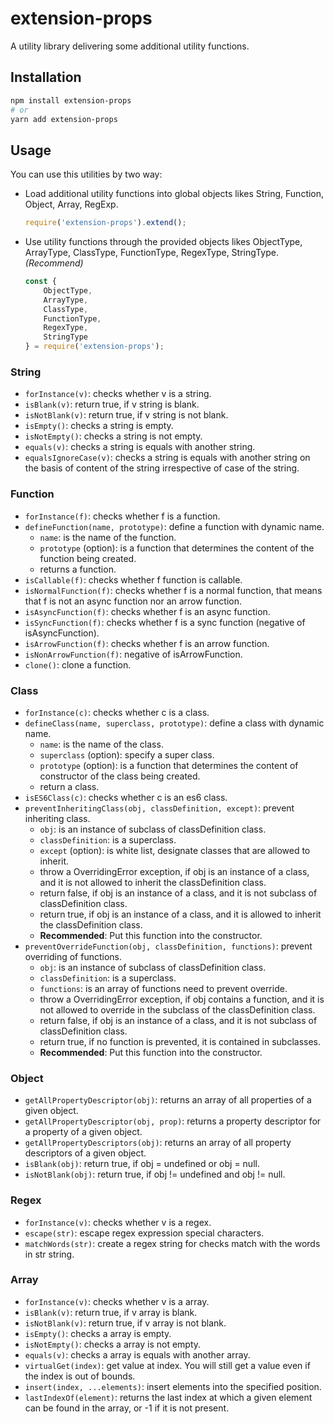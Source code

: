 # extension-props

 A utility library delivering some additional utility functions.


## Installation

```bash
npm install extension-props
# or
yarn add extension-props
```

## Usage

 You can use this utilities by two way:

- Load additional utility functions into global objects likes String, Function, Object, Array, RegExp.
  ```js
  require('extension-props').extend();
  ```

- Use utility functions through the provided objects likes ObjectType, ArrayType, ClassType, FunctionType, RegexType, StringType. _(Recommend)_
  ```js
  const {
      ObjectType,
      ArrayType,
      ClassType,
      FunctionType,
      RegexType,
      StringType
  } = require('extension-props');
  ```
 
### String

- `forInstance(v)`: checks whether v is a string.
- `isBlank(v)`: return true, if v string is blank.
- `isNotBlank(v)`: return true, if v string is not blank.
- `isEmpty()`: checks a string is empty.
- `isNotEmpty()`: checks a string is not empty.
- `equals(v)`: checks a string is equals with another string.
- `equalsIgnoreCase(v)`: checks a string is equals with another string on the basis of content of the string irrespective of case of the string.

### Function

- `forInstance(f)`: checks whether f is a function.
- `defineFunction(name, prototype)`: define a function with dynamic name.
    + `name`: is the name of the function.
    + `prototype` (option): is a function that determines the content of the function being created.
    + returns a function.
- `isCallable(f)`: checks whether f function is callable.
- `isNormalFunction(f)`: checks whether f is a normal function, that means that f is not an async function nor an arrow function.
- `isAsyncFunction(f)`: checks whether f is an async function.
- `isSyncFunction(f)`: checks whether f is a sync function (negative of isAsyncFunction).
- `isArrowFunction(f)`: checks whether f is an arrow function.
- `isNonArrowFunction(f)`: negative of isArrowFunction.
- `clone()`: clone a function.

### Class

- `forInstance(c)`: checks whether c is a class.
- `defineClass(name, superclass, prototype)`: define a class with dynamic name.
    + `name`: is the name of the class.
    + `superclass` (option): specify a super class.
    + `prototype` (option): is a function that determines the content of constructor of the class being created.
    + return a class.
- `isES6Class(c)`: checks whether c is an es6 class.
- `preventInheritingClass(obj, classDefinition, except)`: prevent inheriting class.
    + `obj`: is an instance of subclass of classDefinition class.
    + `classDefinition`: is a superclass.
    + `except` (option): is white list, designate classes that are allowed to inherit.
    + throw a OverridingError exception, if obj is an instance of a class, and it is not allowed to inherit the classDefinition class.
    + return false, if obj is an instance of a class, and it is not subclass of classDefinition class.
    + return true, if obj is an instance of a class, and it is allowed to inherit the classDefinition class.
    + **Recommended**: Put this function into the constructor.
- `preventOverrideFunction(obj, classDefinition, functions)`: prevent overriding of functions.
    + `obj`: is an instance of subclass of classDefinition class.
    + `classDefinition`: is a superclass.
    + `functions`: is an array of functions need to prevent override.
    + throw a OverridingError exception, if obj contains a function, and it is not allowed to override in the subclass of the classDefinition class.
    + return false, if obj is an instance of a class, and it is not subclass of classDefinition class.
    + return true, if no function is prevented, it is contained in subclasses.
    + **Recommended**: Put this function into the constructor.

### Object

- `getAllPropertyDescriptor(obj)`: returns an array of all properties of a given object.
- `getAllPropertyDescriptor(obj, prop)`: returns a property descriptor for a property of a given object.
- `getAllPropertyDescriptors(obj)`: returns an array of all property descriptors of a given object.
- `isBlank(obj)`: return true, if obj = undefined or obj = null.
- `isNotBlank(obj)`: return true, if obj != undefined and obj != null.

### Regex

- `forInstance(v)`: checks whether v is a regex.
- `escape(str)`: escape regex expression special characters.
- `matchWords(str)`: create a regex string for checks match with the words in str string.

### Array

- `forInstance(v)`: checks whether v is a array.
- `isBlank(v)`: return true, if v array is blank.
- `isNotBlank(v)`: return true, if v array is not blank.
- `isEmpty()`: checks a array is empty.
- `isNotEmpty()`: checks a array is not empty.
- `equals(v)`: checks a array is equals with another array.
- `virtualGet(index)`: get value at index. You will still get a value even if the index is out of bounds.
- `insert(index, ...elements)`: insert elements into the specified position.
- `lastIndexOf(element)`: returns the last index at which a given element can be found in the array, or -1 if it is not present.
